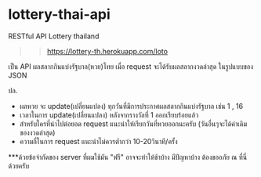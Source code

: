 # lottery-thai-api


RESTful API Lottery thailand

>>  https://lottery-th.herokuapp.com/loto

เป็น API ผลสลากกินแบ่งรัฐบาล(หวย)ไทย 
เมื่อ request จะได้รับผลสลากงวดล่าสุด ในรูปแบบของ JSON

ปล. 
- ผลหวย จะ update(เปลี่ยนแปลง) ทุกวันที่มีการประกาศผลสลากกินแบ่งรัฐบาล เช่น 1 , 16
- เวลาในการ update(เปลี่ยนแปลง) หลังจากรางวัลที่ 1 ออกเรียบร้อยแล้ว
- สำหรับใครที่นำไปต่อยอด request แนะนำให้เรียกวันที่หวยออกนะครับ (วันอื่นๆจะได้ค่าเดิมของงวดล่าสุด)
- ความถี่ในการ request แนะนำไม่ควรต่ำกว่า 10-20วินาที/ครั้ง

***ด้วยข้อจำกัดของ server ที่ผมใช้มัน "ฟรี" 
อาจจะทำให้ช้าบ้าง มีปัญหาบ้าง ต้องขออภัย ณ ที่นี่ด้วยครับ
